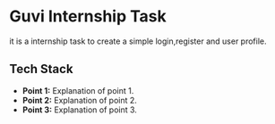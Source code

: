 # Guvi Internship Task

it is a internship task to create a simple login,register and user profile.
## Tech Stack
- **Point 1:** Explanation of point 1.
- **Point 2:** Explanation of point 2.
- **Point 3:** Explanation of point 3.
